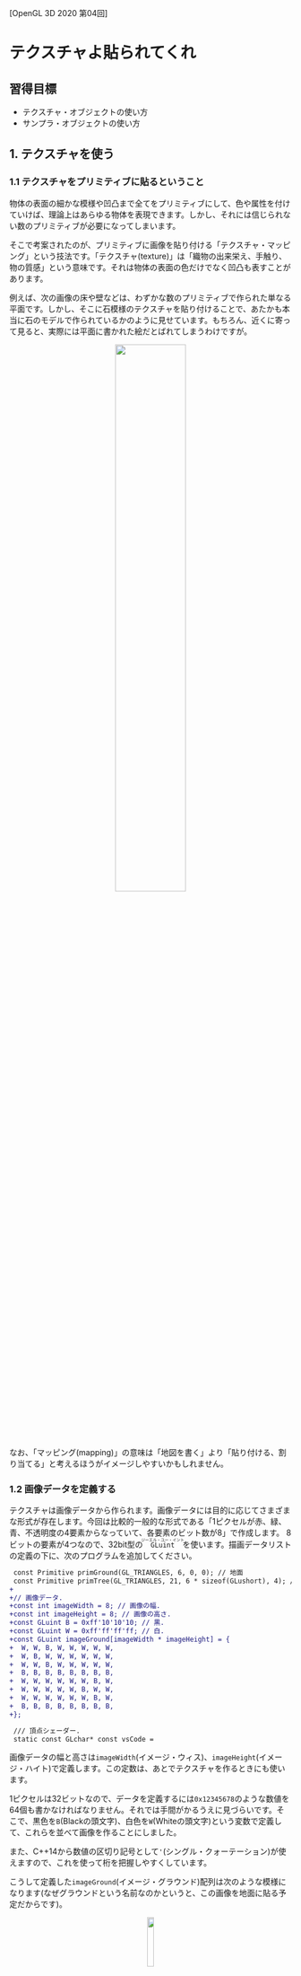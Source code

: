 [OpenGL 3D 2020 第04回]

# テクスチャよ貼られてくれ

## 習得目標

* テクスチャ・オブジェクトの使い方
* サンプラ・オブジェクトの使い方

## 1. テクスチャを使う

### 1.1 テクスチャをプリミティブに貼るということ

物体の表面の細かな模様や凹凸まで全てをプリミティブにして、色や属性を付けていけば、理論上はあらゆる物体を表現できます。しかし、それには信じられない数のプリミティブが必要になってしまいます。

そこで考案されたのが、プリミティブに画像を貼り付ける「テクスチャ・マッピング」という技法です。「テクスチャ(texture)」は「織物の出来栄え、手触り、物の質感」という意味です。それは物体の表面の色だけでなく凹凸も表すことがあります。

例えば、次の画像の床や壁などは、わずかな数のプリミティブで作られた単なる平面です。しかし、そこに石模様のテクスチャを貼り付けることで、あたかも本当に石のモデルで作られているかのように見せています。もちろん、近くに寄って見ると、実際には平面に書かれた絵だとばれてしまうわけですが。

<div style="text-align: center;width: 100%;">
<img src="images/04_textured_image.jpg" style="width:50%; margin-left:auto; margin-right:auto"/>
</div>

なお、「マッピング(mapping)」の意味は「地図を書く」より「貼り付ける、割り当てる」と考えるほうがイメージしやすいかもしれません。

### 1.2 画像データを定義する

テクスチャは画像データから作られます。画像データには目的に応じてさまざまな形式が存在します。今回は比較的一般的な形式である「1ピクセルが赤、緑、青、不透明度の4要素からなっていて、各要素のビット数が8」で作成します。
8ビットの要素が4つなので、32bit型の<ruby>`GLuint`<rt>ジーエル・ユー・イント</rt></rubh>を使います。描画データリストの定義の下に、次のプログラムを追加してください。

```diff
 const Primitive primGround(GL_TRIANGLES, 6, 0, 0); // 地面
 const Primitive primTree(GL_TRIANGLES, 21, 6 * sizeof(GLushort), 4); // 木
+
+// 画像データ.
+const int imageWidth = 8; // 画像の幅.
+const int imageHeight = 8; // 画像の高さ.
+const GLuint B = 0xff'10'10'10; // 黒.
+const GLuint W = 0xff'ff'ff'ff; // 白.
+const GLuint imageGround[imageWidth * imageHeight] = {
+  W, W, B, W, W, W, W, W,
+  W, B, W, W, W, W, W, W,
+  W, W, B, W, W, W, W, W,
+  B, B, B, B, B, B, B, B,
+  W, W, W, W, W, W, B, W,
+  W, W, W, W, W, B, W, W,
+  W, W, W, W, W, W, B, W,
+  B, B, B, B, B, B, B, B,
+};

 /// 頂点シェーダー.
 static const GLchar* const vsCode =
```

画像データの幅と高さは`imageWidth`(イメージ・ウィス)、`imageHeight`(イメージ・ハイト)で定義します。この定数は、あとでテクスチャを作るときにも使います。

1ピクセルは32ビットなので、データを定義するには`0x12345678`のような数値を64個も書かなければなりません。それでは手間がかるうえに見づらいです。そこで、黒色を`B`(Blackの頭文字)、白色を`W`(Whiteの頭文字)という変数で定義して、これらを並べて画像を作ることにしました。

また、C++14から数値の区切り記号として`'`(シングル・クォーテーション)が使えますので、これを使って桁を把握しやすくしています。

こうして定義した`imageGround`(イメージ・グラウンド)配列は次のような模様になります(なぜグラウンドという名前なのかというと、この画像を地面に貼る予定だからです)。

<div style="text-align: center;width: 100%;">
<img src="images/04_first_texture.png" style="width:15%; margin-left:auto; margin-right:auto"/>
</div>

プログラムの画像データに対して、上下が逆さまになっていることに気づいたでしょうか？　OpenGLの画像データは下から上に向かって定義します。しかし、プログラムでは上から下に向かって書かざるを得ないため、逆さまになってしまいます。

<div style="page-break-after: always"></div>

## 2. テクスチャ作成関数を定義する

### 2.1 <ruby>CreateImage2D<rt>クリエイト・イメージ・ツーディ</rt></ruby>を宣言する

それでは、画像データをテクスチャとして使えるようにしていきましょう。テクスチャを作成する関数は`CreateImage2D`(クリエイト・イメージ・ツーディ)という名前にします。`GLContext.h`を開き、次のプログラムを追加してください。

```diff
 GLuint CreateVertexArray(GLuint vboPosition, GLuint vboColor, GLuint ibo);
 GLuint CreateProgram(GLenum type, const GLchar* code);
 GLuint CreatePipeline(GLuint vp, GLuint fp);
+GLuint CreateImage2D(GLsizei width, GLsizei height, const void* data);

 } // namespace GLContext

 #endif // GLCONTEXT_H_INCLUDED
```

テクスチャの作成にはさまざまな情報が必要ですが、そのすべてを引数で指定するのは現実的ではありません。今回は、画像の幅、画像の高さ、画像データの3つを引数で指定できるようにして、残りの情報は関数の中で設定することにしました。

### 2.2 <ruby>CreateImage2D<rt>クリエイト・イメージ・ツーディ</rt></ruby>を定義する

テクスチャ作成関数は少し長いので、ちょっとずつ実装していきます。最初はコメントと雛形から書いていきましょう。`GLContext.cpp`を開き、`CreatePipeline`関数の定義の下に、次のプログラムを追加してください。

```diff
     glDeleteProgramPipelines(1, &id);
     return 0;
   }
   return id;
 }
+
+/**
+* 2Dテクスチャを作成する.
+*
+* @param width   画像の幅(ピクセル数).
+* @param height  画像の高さ(ピクセル数).
+* @param data    画像データのアドレス.
+*
+* @retval 0以外  作成したテクスチャ・オブジェクトのID.
+* @retval 0      テクスチャの作成に失敗.
+*/
+GLuint CreateImage2D(GLsizei width, GLsizei height, const void* data)
+{
+  GLuint id;
+
+  return id;
+}

 } // namespace GLContext
```

それではテクスチャ作成プログラムを書いていきましょう。テクスチャの作成は以下の4つの手順で行います。

1. テクスチャ・オブジェクトを作成する。
2. テクスチャ用のGPUメモリを確保する。
3. テクスチャデータをGPUメモリにコピーする。
4. テクスチャのパラメータを設定する。

`1.`の「テクスチャ・オブジェクトの作成」は、`glCreateTextures`(ジーエル・クリエイト・テクスチャーズ)関数で行います。`2.`の「GPUメモリの確保」は、`glTextureStorage2D`(ジーエル・テクスチャ・ストレージ・ツーディ)関数で行います。`CreateImage2D`関数の定義に次のプログラムを追加してください。

```diff
 GLuint CreateImage2D(GLsizei width, GLsizei height, const void* data)
 {
   GLuint id;
+
+  // テクスチャ・オブジェクトを作成し、GPUメモリを確保する.
+  glCreateTextures(GL_TEXTURE_2D, 1, &id);
+  glTextureStorage2D(id, 1, GL_RGBA8, width, height);

   return id;
 }
```

<p><code class="tnmai_code"><strong>【書式】</strong><br>
glCreateTextures(テクスチャの種類, 作成する数,<br>
&emsp;テクスチャ・オブジェクトIDを格納する変数のアドレス);
</code></p>

`glCreateTextures`は指定した種類のテクスチャ・オブジェクトを作成します。`glCreateBuffers`や`glCreateVertexArrays`などと同じく、一度に複数のオブジェクトを作成できます。

テクスチャの種類には様々なものが指定できますが、本テキストで使うテクスチャの種類は`GL_TEXTURE_2D`だけです。よく使われるテクスチャの種類を以下に示します。

定数名|内容
---|---
<ruby>GL_TEXTURE_1D<rt>ジーエル・テクスチャ・ワンディ</rt></rubh>|一次元画像
<ruby>GL_TEXTURE_2D<rt>ジーエル・テクスチャ・ツーディ</rt></rubh>|二次元画像
<ruby>GL_TEXTURE_3D<rt>ジーエル・テクスチャ・スリーディ</rt></rubh>|三次元画像
<ruby>GL_TEXTURE_CUBE_MAP<rt>ジーエル・テクスチャ・キューブ・マップ</rt></rubh>|キューブマップ画像
<ruby>GL_TEXTURE_2D_ARRAY<rt>ジーエル・テクスチャ・ツーディ・アレイ</rt></rubh>|二次元画像の配列
<ruby>GL_TEXTURE_BUFFER<rt>ジーエル・テクスチャ・バッファ</rt></rubh>|数値を格納するテクスチャ

テクスチャにはここに挙げた以外にも様々な種類があります。詳しくは`https://www.khronos.org/opengl/wiki/Texture#Theory`を参照してください。

<p><code class="tnmai_code"><strong>【書式】</strong><br>
glTextureStorage2D(テクスチャ・オブジェクトID, 作成するレベル数,<br>
&emsp;内部イメージ形式, テクスチャの幅, テクスチャの高さ);
</code></p>

`glTextureStorage2D`はGPUメモリを確保し、テクスチャ・オブジェクトに割り当てます。必要なメモリ量は引数から自動的に計算されます。

「作成するレベル数」は、テクスチャが持つ「ミップマップ・レベルの枚数」です。ミップマップ(MIP map)というのは「オブジェクトとカメラの距離に応じて大きさの違うテクスチャを使い分ける機能」のことです。

プリミティブが遠くに表示される場合、そこに貼り付けた画像も縮小されます。しかし、画像の縮小はとても時間のかかる処理なので、ゲームなどでは使い物になりません。

しかし、実際のGPUは確かに非常に素早く縮小をやってのけています。実は、GPUは1/2の縮小までなら高速かつ正しく縮小できるように作られているのです。そのかわり、1/2より小さくなる場合は縮小っぽく見える処理でごまかします。そのため、あまり綺麗な見た目にはなりません。

MIPMAPは、事前に1/2, 1/4, 1/8,...のサイズに縮小した画像を用意しておくことで、どんなサイズでも正確に縮小できるようにします。また、遠距離の物体に対して巨大なテクスチャを読み込む必要がなくなるため、GPUが処理に使う時間も短くなります。

MIPMAPはレベル0が最も距離が近い場合で、数字が大きくなるほどより遠い場合に使われるテクスチャとなります。レベルの最大値はハードウェアやドライバによって違いますが、8か16が多いです。

>**【MIPってどういう意味？】**<br>
>MIPはラテン語の「*multum in parvo*」の略称です。これは「小さな入れ物に、たくさんの物が入っている」というような意味だそうです。

「内部イメージ形式」は、画像データがどのようにGPUメモリに格納されるかを指定します。よく使われる形式を以下に示します。

定数名|意味
:-:|---
<ruby>GL_R8<rt>ジーエル・アール・はち</rt></ruby>|8bitの赤成分のみ
<ruby>GL_RGBA8<rt>ジーエル・アールジービーエー・はち</rt></ruby>|それぞれ8bitの赤緑青および透明度の4成分
<ruby>GL_RGBA16F<rt>ジーエル・アールジービーエー・じゅうろく・エフ</rt></ruby>|それぞれ16bit浮動小数点数の赤緑青および透明度の4成分
<ruby>GL_RGB565<rt>ジーエル・アールジービー・ごーろくご</rt></ruby>|5bitの赤、6bitの緑、5bitの青の3成分

なお、一部の色成分だけを格納する形式を指定した場合、格納されない色成分を読み出した結果は0になります。例えば`GL_R8`を指定すると、赤成分だけを持つテクスチャが作られます。このテクスチャから緑や青成分を読み出すと、常に`0.0`になるということです。

`GL_R8`は、白黒画像を扱うために使われます。赤い画像を扱えないわけではありませんが、`GL_G8`や`GL_B8`がなく、`GL_RG8`があることからも、`GL_R8`が単に1成分の画像を表していることが分かるでしょう。また、現実の世界では真っ赤に見えるものでも、わずかに他の色成分が混じっています。そのため、赤い物体であっても`GL_RGBA8`などのほうが適しています。

その他のさまざまな内部イメージ形式について、詳しくは`https://www.khronos.org/opengl/wiki/Image_Format`を参照してください。

「テクスチャの幅」と「テクスチャの高さ」は、テクスチャの縦と横のピクセル数です。今回は画像と同じにしています。最小値は`1`です。最大値は実行環境によって違いますが、OpenGL 4.0までは少なくとも`1024`、OpenGL 4.1以降は少なくとも`16384`が保証されています。

>**【数字の英語読みと日本語読み】**<br>
>英語のほうが発音が長くなる傾向があるため、数字部分に限っては日本語で読まれることが多いです。しかし、1D,2D,3Dについては、慣習的にワンディ、ツーディ、スリーディと発音されることが多いようです。とはいえ、いちディ、にーディ、さんディでも全く問題はありません。要は相手に通じればいいのです。

### 2.3 GPUメモリに画像データを転送する

テクスチャ・オブジェクトを作成しGPUメモリを確保したら、そこに画像データを転送します。これには`glTextureSubImage2D`(ジーエル・テクスチャ・サブ・イメージ・ツーディ)関数を使います。

```diff
   // テクスチャ・オブジェクトを作成し、GPUメモリを確保する.
   glCreateTextures(GL_TEXTURE_2D, 1, &id);
   glTextureStorage2D(id, 1, GL_RGBA8, width, height);
+
+  // GPUメモリにデータを転送する.
+  glTextureSubImage2D(id, 0, 0, 0, width, height, GL_RGBA, GL_UNSIGNED_BYTE, data);
+  const GLenum result = glGetError();
+  if (result != GL_NO_ERROR) {
+    std::cerr << "[エラー]" << __func__ << "テクスチャの作成に失敗\n";
+    glDeleteTextures(1, &id);
+    return 0;
+  }

   return id;
 }
```

<p><code class="tnmai_code"><strong>【書式】</strong><br>
glTextureSubImage2D(テクスチャ・オブジェクトID, 転送先レベル, 転送先X座標, 転送先Y座標,<br>
&emsp;転送データの幅, 転送データの高さ, ピクセル形式, データの型, データのアドレス);
</code></p>

やたらとたくさんの引数を持つ関数ですが、言っていることは「「幅、高さ、画像形式、データの型」で定義されたデータを、テクスチャの「レベル、転送先X, Y座標」の位置にコピーせよ」という意味です。

例えば`glTextureStorage2D(id, 4, GL_RGBA8, 800, 600);`という引数でGPUメモリを確保したとします(緑の四角)。そこに`glTextureSubImage2D(id, 0, 200, 50, 500, 400, GL_RGBA, GL_UNSIGNED_BYTE, data);`という引数でデータを転送した場合、そのデータは下図のように転送されます(赤の四角)。

<div style="text-align: center;width: 100%;">
<img src="images/04_gltexturesubimage2d.png" style="width:60%; margin-left:auto; margin-right:auto"/>
<div>[800x600のテクスチャの(200, 50)の位置に、500x400の画像を転送]</div>
</div>

「ピクセル形式」はデータに格納されている「色の種類と順序」を指定します。例えば、赤緑青の順で成分が格納されている場合は`GL_RGB`(ジーエル・アールジービー)を指定します。赤成分のみのデータの場合は`GL_RED`(ジーエル・レッド)を指定します。詳しくは`https://www.khronos.org/opengl/wiki/Pixel_Transfer#Pixel_format`を参照してください。

ピクセル形式と内部イメージ形式が異なる場合、OpenGLはピクセル形式を内部イメージ形式に変換してGPUメモリにコピーします。

>**【内部イメージ形式とピクセル形式、似て非なるもの】**<br>
>「ピクセル形式」は、GPUメモリを確保するときに出てきた「内部イメージ形式」とよく似ています。しかし、両者はまったく異なる意味で使われます。間違えやすいので注意してください。とはいえ、多くの場合はほぼ同じ形式を指定することになります。<br>
>また、歴史的な理由で内部イメージ形式には、ピクセル形式と同じ定数を指定することが出来てしまいます。しかし、内部イメージ形式には常に`GL_RGBA8`のように末尾にサイズの付いた定数(あるいは圧縮形式の定数)を使ってください。そうすれば、ピクセル形式と混同することを避けられるでしょう。

「データの型」という引数は、転送元の(CPUメモリにある)画像が、どのように色を格納しているかを指定します。基本的には「各色成分の大きさ」を指定しますが、特殊な格納形式の場合は対応する定数を指定します。

例えば画像データの色成分が各色8ビット(=1バイト)で格納されている(一般的な画像の)場合、`GL_UNSIGNED_BYTE`を指定します。色成分が各色5ビットで、それを16ビット(=2バイト)に結合した値が格納されている場合は、`GL_UNSIGNED_SHORT_5_5_5_1`を指定します。詳しくは`https://www.khronos.org/opengl/wiki/Pixel_Transfer#Pixel_type`を参照してください。

データを転送したあとは、`glGetError`関数でエラーチェックを行います。エラー自体はデバッグ出力機能で検出できますが、エラーの有無で処理を分けたいときは自分で調べる必要があります。

`glGetError`は、エラーがなければ`GL_NO_ERROR`を返します。ということは、エラーが起きたときは「それ以外」が返されるわけです。だから、`result != GL_NO_ERROR`の場合にエラー処理を行うようにしています。

エラーが起きたときは、作成したテクスチャ・オブジェクトを削除しなくてはなりません。これには`glDeleteTextures`(ジーエル・デリート・テクスチャーズ)関数を使います。

<p><code class="tnmai_code"><strong>【書式】</strong><br>
glDeleteTextures(削除する数,<br>
&emsp;テクスチャ・オブジェクトIDを格納する変数のアドレス);
</code></p>

テクスチャを削除したら`0`を返して終了します。バッファ・オブジェクトと同様に、`0`は「テクスチャ・オブジェクトがない」ことを示すからです。

これで`CreateImage2D`関数は完成です。

>**【デフォルト・テクスチャに手を出すな！】**<br>
>実は、テクスチャ・オブジェクトID`0`には、OpenGLを初期化したときに自動的にテクスチャ・オブジェクトが割り当てられます(このテクスチャのことを「デフォルト・テクスチャ」といいます)。ですから厳密には「オブジェクトがない」という状態はありえません。デフォルト・テクスチャは、プリミティブごとにひとつのテクスチャしか使えなかったOpenGL 1.0時代の名残です。<br>
>デフォルト・テクスチャは特別扱いされていて、`glDeleteTextures`でも削除できません。また、他の`glCreate`系関数と同様に、`glCreateTextures`関数も絶対に`0`を返しません。しかし、それ以外はあらゆる操作を受け付けます。`0`を「テクスチャが設定されていないことを示す数値」として適切に使うために、デフォルト・テクスチャに何かを設定するべきではありません。

<div style="page-break-after: always"></div>

## 3. テクスチャの表示

### 3.1 テクスチャオブジェクトを作成する

`CreateImage2D`を使ってテクスチャオブジェクトを作成していきます。`uniform`変数`matMVP`の位置を定義するプログラムの下に、次のプログラムを追加してください。

```diff
   // uniform変数の位置.
   const GLint locMatMVP = 0;
+
+  const GLuint texGround =
+    GLContext::CreateImage2D(imageWidth, imageHeight, imageGround);
+  if (!texGround) {
+    return 1;
+  }

   // メインループ.
   while (!glfwWindowShouldClose(window)) {
```

地面用のテクスチャにする予定なので、変数名は`texGround`(テックス・グラウンド)としました。これでテクスチャオブジェクトの作成は完了です。

### 3.2 テクスチャオブジェクトを削除する

作成したテクスチャオブジェクトは、不要になったら削除しなければなりません。後始末をするプログラムに、次のプログラムを追加してください。

```diff
     glfwSwapBuffers(window);
   }

   // 後始末.
+  glDeleteTextures(1, &texGround);
   glDeleteProgramPipelines(1, &pipeline);
   glDeleteProgram(fp);
   glDeleteProgram(vp);
```

テクスチャオブジェクトを削除するには、`CreateImage2D`関数でも使った`glDeleteTextures`を使います。

### 3.4 サンプラとテクスチャ・イメージ・ユニット

OpenGLは作成したテクスチャオブジェクトを自動的に使ってくれたりはしません。テクスチャを使うようにシェーダを書き換える必要があります。`GLSL`でテクスチャを扱うには、テクスチャを選択する`sampler`(サンプラ)型と、テクスチャから色を取得する`texture`(テクスチャ)関数を使います。

テクスチャの種類に応じてさまざまなサンプラが存在します。今回扱うのは2Dテクスチャなので、`sampler2D`(サンプラ・ツーディ)を使います。1Dテクスチャなら`sampler1D`、3Dテクスチャなら`sampler3D`というように、テクスチャの種類によって使えるサンプラ型が決められています。間違ったサンプラ型を指定するとテクスチャを読み込めません。

サンプラ変数の名前は`texColor`(テックス・カラー)とします(`tex`は`texture`の短縮形)。それでは、フラグメント・シェーダに次のプログラムを追加してください。

```diff
 static const GLchar* const fsCode =
   "#version 450 \n"
   "layout(location=0) in vec4 inColor; \n"
   "out vec4 fragColor; \n"
+  "layout(binding=0) uniform sampler2D texColor; \n"
   "void main() { \n"
-  "  fragColor = inColor; \n"
+  "  fragColor = inColor * texture(texColor, gl_FragCoord.xy * 0.01); \n"
   "}";
```

サンプラは`uniform`変数でなければなりません。また、レイアウト修飾子には、`location`ではなく`binding`(バインディング)修飾子を書きます。`binding`修飾子は「テクスチャ・イメージ・ユニット」のユニット番号を指定します。

「テクスチャ・イメージ・ユニット」はOpenGLコンテキストの一部で、テクスチャとサンプラの割り当てを管理しています。サンプラ、テクスチャ、そしてテクスチャ・イメージ・ユニットは次の図のように接続されます。

<div style="text-align: center;width: 100%;">
<img src="images/04_texture_image_unit.png" style="width:66%; margin-left:auto; margin-right:auto"/>
</div>

この図では、テクスチャAはユニット0を通じてサンプラXに割り当てられ、テクスチャBはユニット4を通じてサンプラYに割り当てられます。同様に、テクスチャCとサンプラZはユニット1を通じてつながっています。

同じテクスチャを複数のユニットに割り当てることができます。また、同じユニットに複数のサンプラを割り当てることもできます。例えば、テクスチャAをユニット0とユニット1に割り当て、ユニット0にはサンプラXとZを、ユニット1にはサンプラYを割り当てる、ということも可能です。

### 3.5 テクスチャから色を読み取る

<p><code class="tnmai_code"><strong>【書式】</strong><br>
vec4 texture(サンプラ, テクスチャ座標);
</code></p>

`texture`関数は、「サンプラ」に割り当てられたテクスチャから、「テクスチャ座標」の位置にある色を読み取ります。テクスチャ座標には`gl_FragCoord`(ジーエル・フラグ・コード)変数を使います。

`gl_FragCoord`は`vec4`型の`in`変数で、`gl_Position`と同じく`GLSL`で用途が決められています。この変数は`GLSL`が自動的に定義してくれるので、`gl_Position`のように自分で定義する必要はありません。

`gl_FragCoord`には、スクリーン座標系においてピクセルが描かれる位置が格納されます。スクリーン座標系なので原点(0, 0)は左下、画面サイズは1280x720なので右上が(1279, 719)になります。

#### スウィズリング

`vec4`など`GLSL`のベクトル型には「スウィズリング」という機能があります。`.`(ピリオド)に続いて`x`, `y`, `z`, `w`を書くことで、一部の要素だけを取り出したり、順序を入れ替えて取り出すことができます。上記のプログラムでは`gl_FragCoord`変数をテクスチャ座標として使うために、xy要素を2要素ベクトル(つまり`vec2`型)として取り出しています。

#### ベクトルの乗算

ベクトル型の乗算は、以下に示すように、お互いの要素を個別に乗算した結果になります。

>  ```c++
>  vec4 a = vec4(1, 2, 3, 4);
>  vec4 b = vec4(8, 7, 6, 5);
>  vec4 c = a * b;
>  vec4 d;
>  d.x = a.x * b.x;
>  d.y = a.y * b.y;
>  d.z = a.z * b.z;
>  d.w = a.w * b.w;
>  //この時点で変数cとdの値は等しい
>  ```

乗算だけでなく四則演算は全てこのルールで動作します。上記のプログラムでは、頂点カラーとテクスチャカラーを合成するために乗算を使っています。

### 3.7 テクスチャをテクスチャ・イメージ・ユニットに割り当てる

テクスチャを表示するための最後の仕事は、テクスチャをテクスチャ・イメージ・ユニットに割り当てる作業です。地面を表示するプログラムに、次のプログラムを追加してください。

```diff
     // 地面を描画.
     {
       const glm::mat4 matModel = glm::mat4(1);
       const glm::mat4 matMVP = matProj * matView * matModel;
       glProgramUniformMatrix4fv(vp, locMatMVP, 1, GL_FALSE, &matMVP[0][0]);
+      glBindTextureUnit(0, texGround);
       primGround.Draw();
     }
```

<p><code class="tnmai_code"><strong>【書式】</strong><br>
glBindTextureUnit(ユニット番号, テクスチャオブジェクトID);
</code></p>

`glBindTextureUnit`関数を使うと、指定したテクスチャを「ユニット番号」に対応するテクスチャ・イメージ・ユニットに割り当てます。

プログラムが書けたらビルドして実行してください。以下ような画像が表示されたら成功です。

<div style="text-align: center;width: 100%;">
<img src="images/04_result_1.png" style="width:50%; margin-left:auto; margin-right:auto"/>
</div>

>**【同時に使えるテクスチャの数】**<br>
>テクスチャ・イメージ・ユニットの数には限りがあります。さらに、シェーダステージごとに使える数の制限があります。OpenGL 4.1以上のバージョンでは、フラグメント・シェーダでは少なくとも16個のユニットが使えることになっています(しかし、世の中には4.1対応を謳っているにもかかわらず、ユニット数が15個以下のGPUが存在します。もちろん、もっとたくさん使えるGPUもあります)。この制限を超える数のテクスチャを使うときは、プログラムで適宜テクスチャを割り当て直さなくてはなりません。

### 3.8 テクスチャの割り当てを解除する

テクスチャを使い終わったら、すみやかに割り当てを解除しなければなりません。プリミティブを描画するたびに、割り当てられている全てのテクスチャに対して読み込み準備作業が発生するからです。これは、シェーダがそのテクスチャを使わなくても発生します。

問題は、読み込み準備作業にわずかとはいえ時間が必要なことです。その時間分は描画性能が低下します。そのため、使わないテクスチャ・イメージ・ユニットからは割り当てを解除しておきます。

テクスチャの割り当てを解除するには`glBindTextureUnit`関数のテクスチャオブジェクトIDに`0`を指定します。地面を描画するプログラムの下に、次のプログラムを追加してください。

```diff
       glProgramUniformMatrix4fv(vp, locMatMVP, 1, GL_FALSE, &matMVP[0][0]);
       glBindTextureUnit(0, texGround);
       primGround.Draw();
     }

+    glBindTextureUnit(0, 0);
     glBindProgramPileline(0);
     glBindVertexArray(0);
```

プログラムが書けたらビルドして実行してください。次のような画像が表示されたら解除成功です。

<div style="text-align: center;width: 100%;">
<img src="images/04_result_2.png" style="width:50%; margin-left:auto; margin-right:auto"/>
</div>

木が真っ黒になったのは、テクスチャの割り当てが解除されたからです。これまでは、地面に貼ったテクスチャが意図せず木にも使われていただけだったのです。

<div style="border:solid 1px; background:#f0e4cd; margin: 1rem; padding: 1rem; border-radius: 10px">
<strong>【課題01】</strong><br>
木のための画像データを定義しなさい。配列変数の名前は<code>imageTree</code>としてください。
</div>

<div style="border:solid 1px; background:#f0e4cd; margin: 1rem; padding: 1rem; border-radius: 10px">
<strong>【課題02】</strong><br>
課題01で作成した<code>imageTree</code>からテクスチャオブジェクトを作成しなさい。テクスチャオブジェクトの変数名は<code>texTree</code>としてください。
</div>

<div style="border:solid 1px; background:#f0e4cd; margin: 1rem; padding: 1rem; border-radius: 10px">
<strong>【課題03】</strong><br>
課題02で作成した<cod>texTree</code>を木のテクスチャとして設定しなさい。割り当ての解除は不要です。
</div>

<div style="page-break-after: always"></div>

## 4. テクスチャ座標

### 4.1 テクスチャ座標を定義する

とりあえずは画像を表示できましたね。しかし、思っていたのとは違った見え方だったのではないでしょうか？　普通はこう、画像が地面と一緒になって回るような…。その理由は、プリミティブに「テクスチャ座標」を用意していなかったからです。

プリミティブにテクスチャを貼り付けるには、頂点にテクスチャ内の位置を割り当てなければなりません。これを「テクスチャ座標」といいます。現在の頂点データにはテクスチャ座標がありませんので、追加していきましょう。

二次元画像の場合、当然ですがテクスチャ座標も二次元になります。テクスチャ座標は「テクスチャ座標系」で指定します。OpenGLのテクスチャ座標系は、画像の左下が原点(0,0)で画像の右上が(1,1)になっています。

<div style="text-align: center;width: 100%;">
<img src="images/04_texture_coordinates.png" style="width:33%; margin-left:auto; margin-right:auto"/>
</div>

テクスチャ座標系の各軸は、`U, V`または`S, T`と呼ばれます(`X, Y`ではありません)。そのためテクスチャ座標は「UV座標」とか「ST座標」と呼ばれます。呼び方が違うだけで`UV`も`ST`も、`XY`と同じ2D座標です。そのため、実際のプログラムでは全て2Dベクトルとして扱います。

それでは、色データの定義の下に、次のプログラムを追加してください。

```diff
   {1.0f, 1.0f, 1.0f, 1.0f},
 };
+
+/// テクスチャ座標データ.
+const glm::vec2 texcoords[] = {
+  // 地面
+  { 0.0f, 0.0f},
+  { 1.0f, 0.0f},
+  { 1.0f, 1.0f},
+  { 0.0f, 1.0f},
+
+  // 木
+  { 0.0f, 1.0f},
+  { 0.0f, 0.0f},
+  { 0.5f, 0.0f},
+  { 1.0f, 0.0f},
+  { 0.0f, 1.0f},
+  { 0.0f, 0.0f},
+  { 0.5f, 0.0f},
+  { 1.0f, 0.0f},
+};

 /// インデックスデータ.
 const GLushort indices[] = {
```

テクスチャ座標は二次元ベクトルなので`glm::vec2`(ジーエルエム・ベク・ツー)型の配列になります。変数名は`texcoords`(テックス・コーズ)とします。これは`texture coordinates`(テクスチャ・コーディネーツ、「テクスチャ座標」という意味)という単語を短縮したものです。

なお、本来は他のモデルの頂点データにもテクスチャ座標を追加しなければなりませんが、手間がかかるのでとりあえず地面と木だけ設定しています。設定していない頂点のテクスチャ座標は(0, 0)になります。

>**【OpenGLのテクスチャ座標系はなぜSTなのか】**<br>
>OpenGLが`ST`を選んだ本当の理由は分かりません。そもそもテクスチャ座標系の軸の名前が`UV`や`ST`なのは、頂点座標との混同を避けるためです。`UV`については、頂点座標が`W`,`X`,`Y`,`Z`の4つを使っているので、その直前の文字が選ばれたと言われています。DirectXなど多くのシステムでは`UV`が使われています。<br>
>`ST`の由来は不明です。数学では平面上の座標を`r=r0+S*w+T*v`で表すから、という話があります。初期のOpenGLは学術的な利用が多かったので、その分野に関わる人間ならひと目で意味が分かる文字を選んだ、というのが根拠です。<br>
>また、OpenGLでは「エバリュエータ」と呼ばれる機能(現在は廃止)の座標に`U`と`V`を割り当てていました。これとの重複を避けるため、という理由もあったようです。<br>
>文献によっては「`ST`は`UV`を正規化した値(`S=U/テクスチャの幅`, `T=V/テクスチャの高さ`)」と説明されることもあります。実際、確かにOpenGLの`ST`は正規化されています。しかし、`UV`が正規化されていない値だという仕様は見当たりませんし、DirectXの`UV`は正規化されています。

### 4.2 テクスチャ座標をVAOに追加できるようにする

続いて、テクスチャ座標データを`VAO`に設定できるようにします。`GLContext.h`を開き、`CreateVertexArray`関数の宣言を次のように書き換えてください。

```diff
 namespace GLContext {

 GLuint CreateBuffer(GLsizeiptr size, const GLvoid* data);
-GLuint CreateVertexArray(GLuint vboPosition, GLuint vboColor, GLuint ibo);
+GLuint CreateVertexArray(GLuint vboPosition, GLuint vboColor,
+  GLuint vboTexcoord, GLuint ibo);
 GLuint CreateProgram(GLenum type, const GLchar* code);
 GLuint CreatePipeline(GLuint vp, GLuint fp);
 GLuint CreateImage2D(GLsizei width, GLsizei height, const void* data);
```

定義のほうにも引数を追加しましょう。`GLContext.cpp`を開き、次のインクルード文を追加してください。

```diff
 * @file GLContext.cpp
 */
 #include "GLContext.h"
+#include <glm/vec2.hpp>
 #include <vector>
 #include <iostream>
```

`vec2.hpp`は、`glm::vec2`型に関する宣言だけを含むヘッダファイルです。次に、`CreateVertexArray`関数の定義を次のように書き換えてください。

```diff
 * @param vboPosition VAOに関連付けられる座標データ.
 * @param vboColor    VAOに関連付けられるカラーデータ.
+* @param vboTexcoord VAOに関連付けられるテクスチャ座標データ.
 * @param ibo         VAOに関連付けられるインデックスデータ.
 *
 * @return 作成したVAO.
 */
-GLuint CreateVertexArray(GLuint vboPosition, GLuint vboColor, GLuint ibo)
+GLuint CreateVertexArray(GLuint vboPosition, GLuint vboColor,
+  GLuint vboTexcoord, GLuint ibo)
 {
-  if (!vboPosition || !vboColor || !ibo) {
+  if (!vboPosition || !vboColor || !vboTexcoord || !ibo) {
     return 0;
   }
```

続いて、空いている頂点アトリビュートにテクスチャ座標データを設定します。`0`と`1`は使用済みなので`2`番のアトリビュートを使うことにします。それから、空いているバインディング・ポイントを使ってテクスチャ座標データを頂点アトリビュートに割り当てます。アトリビュートと同じく2番のバインディング・ポイントを使うことにします。

それでは、`vboColor`をバインディング・ポイントに割り当てるプログラムの下に、次のプログラムを追加してください。

```diff
   glVertexArrayAttribBinding(id, colorIndex, colorBindingIndex);
   glVertexArrayVertexBuffer(id, colorBindingIndex, vboColor, 0, sizeof(Color));
+
+  const GLuint texcoordIndex = 2;
+  const GLuint texcoordBindingIndex = 2;
+  glEnableVertexArrayAttrib(id, texcoordIndex);
+  glVertexArrayAttribFormat(id, texcoordIndex, 2, GL_FLOAT, GL_FALSE, 0);
+  glVertexArrayAttribBinding(id,texcoordIndex, texcoordBindingIndex);
+  glVertexArrayVertexBuffer(
+    id, texcoordBindingIndex, vboTexcoord, 0, sizeof(glm::vec2));

   glVertexArrayElementBuffer(id, ibo);

   return id;
```

さきほど`vec2.h`をインクルードしたのは、`GlVertexArrayVertexBuffer`関数に設定する「要素間の距離」の計算で使うためです。各関数については第02回のテキストを参照してください。

### 4.3 バッファオブジェクトをVAOに設定する

`Main.cpp`に戻り、テクスチャ座標データからバッファオブジェクトを作成します。`VAO`を作成するプログラムを、次のように変更してください。

```diff
   // VAOを作成する.
   const GLuint positionBuffer = GLContext::CreateBuffer(sizeof(positions), positions);
   const GLuint colorBuffer = GLContext::CreateBuffer(sizeof(colors), colors);
+  const GLuint texcoordBuffer = GLContext::CreateBuffer(sizeof(texcoords), texcoords);
   const GLuint ibo = GLContext::CreateBuffer(sizeof(indices), indices);
-  const GLuint vao = GLContext::CreateVertexArray(positionBuffer, colorBuffer, ibo);
+  const GLuint vao = GLContext::CreateVertexArray(positionBuffer, colorBuffer,
+    texcoordBuffer, ibo);
   if (!vao) {
     return 1;
   }
```

作成したバッファオブジェクトは、不要になったら削除しなくてはならないのでした。後始末をしている部分に、次のプログラムを追加してください。

```diff
   glDeleteBuffers(1, &ibo);
   glDeleteBuffers(1, &vboColor);
   glDeleteBuffers(1, &vboPosition);
+  glDeleteBuffers(1, &vboTexcoord);

   // GLFWの終了.
   glfwTerminate();
```

### 4.4 頂点シェーダにテクスチャ座標を送る

テクスチャ座標データを用意して`VAO`に設定したので、そのデータを使うようにシェーダを書きかえましょう。頂点データは頂点シェーダに送られますので、まずはこちらから対応していきます。`Main.cpp`を開き、頂点シェーダに次のプログラムを追加してください。

```diff
 static const GLchar* const vsCode =
   "#version 450 \n"
   "layout(location=0) in vec3 vPosition; \n"
   "layout(location=1) in vec4 vColor; \n"
+  "layout(location=2) in vec2 vTexcoord; \n"
   "layout(location=0) out vec4 outColor; \n"
+  "layout(location=1) out vec2 outTexcoord; \n"
   "out gl_PerVertex { \n"
   "  vec4 gl_Position; \n"
   "}; \n"
   "layout(location=0) uniform mat4 matMVP; \n"
   "void main() { \n"
   "  outColor = vColor; \n"
+  "  outTexcoord = vTexcoord; \n"
   "  gl_Position = matMVP * vec4(vPosition, 1.0); \n"
   "}";
```

バーテックス・プラーによって読み取られたテクスチャ座標は、`in`変数である`vTexcoord`(ブイ・テックスコード)に格納されます。なぜなら、テクスチャ座標のバインディング・ポイントに`2`を指定したからです。

そして、シェーダプログラムでは、これを`outTexcoord`(アウト・テックスコード)変数に代入します。`outTexcoord`は`out`変数で、ロケーション番号は`1`です。そのため、この変数に代入した値はフラグメント・シェーダの1番目の入力変数に送られます。

### 4.5 フラグメントシェーダでテクスチャ座標を使う

フラグメントシェーダのほうにもテクスチャ座標を追加しましょう。フラグメントシェーダに次のプログラムを追加してください。

```diff
 static const GLchar* const fsCode =
   "#version 450 \n"
   "layout(location=0) in vec4 inColor; \n"
+  "layout(location=1) in vec2 inTexcoord; \n"
   "layout(binding=0) uniform sampler2D texColor; \n"
   "out vec4 fragColor; \n"
   "void main() { \n"
-  "  fragColor = inColor * texture(texColor, gl_FragCoord.xy * 0.01); \n"
+  "  fragColor = inColor * texture(texColor, inTexcoord); \n"
   "}";
```

上記のプログラムでは、1番の入力変数にテクスチャ座標を受け取り、それを`texture`関数の引数として使っています。これで、頂点のテクスチャ座標を元にしてテクスチャが貼られるようになります。プログラムが書けたらビルドして実行してください。テクスチャが地面と一緒になって回転していたら成功です。

<div style="text-align: center;width: 100%;">
<img src="images/04_result_3.png" style="width:50%; margin-left:auto; margin-right:auto"/>
</div>

<div style="page-break-after: always"></div>

## 5. サンプラ・オブジェクト

### 5.1 ラップ・モード

下の画像の赤で囲んだ部分に注目してください。奥側は少し暗く、手前側は少し明るくなっていますね。

<div style="text-align: center;width: 100%;">
<img src="images/04_color_leak_from_the_other_side.png" style="width:50%; margin-left:auto; margin-right:auto"/>
</div>

しかし、画像データは下の形だったはずです。赤で囲んだ部分は白と黒で、上の画像のように色がついたりはしていません。

<div style="text-align: center;width: 100%;">
<img src="images/04_where_is_leaking_color_from.png" style="width:15%; margin-left:auto; margin-right:auto"/>
</div>

画像の端の色が変わるのは、画像データ外の部分をGPUが作り出しているからです。画像に対応するテクスチャ座標は0.0～1.0の範囲だけです。その外側がどうなっているかはGPUが決めています。

GPUによって作り出される部分は、「ラップ・パラメータ」で指定することができます。ラップ・パラメータには以下の5種類が指定できます。各画像の赤い枠の中が画像データ、外がGPUの作り出すデータです。

<div style="text-align: center;width: 100%;">
<img src="images/04_texture_wrap_mode_list.png" style="width:80%; margin-left:auto; margin-right:auto"/>
</div>

最初、ラップ・パラメータには一番左の`GL_REPEAT`(ジーエル・リピート)が設定されています。赤枠のすぐ上は白、すぐ下は黒なのが分かるでしょう。

後述しますが、GPUは画像を拡大・縮小するとき、色がなめらかに変わっていくように周囲の色を混ぜ合わせます。だから、白と黒が混ざって薄くなったり濃くなったりしたわけです。

### 5.2 サンプラ・オブジェクト作成関数を定義する

ラップ・パラメータの指定には「サンプラ・オブジェクト」というものを使います。まずはサンプラオブジェクトを作成する関数を作りましょう。関数名は`CreateSampler`(クリエイト・サンプラ)とします。`GLContext.h`を開き、次のプログラムを追加してください。

```diff
 GLuint CreateProgram(GLenum type, const GLchar* code);
 GLuint CreatePipeline(GLuint vp, GLuint fp);
 GLuint CreateImage2D(GLsizei width, GLsizei height, const void* data);
+GLuint CreateSampler();

 } // namespace GLContext

 #endif // GLCONTEXT_H_INCLUDED
```

続いて`GLContext.cpp`を開き、`CreatePipeline`関数の定義の下に、次のプログラムを追加してください。

```diff
     glDeleteProgramPipelines(1, &id);
     return 0;
   }
   return id;
 }
+
+/**
+* サンプラ・オブジェクトを作成する.
+*
+* @retval 0より大きい 作成したサンプラ・オブジェクト.
+* @retval 0          サンプラ・オブジェクトの作成に失敗.
+*/
+GLuint CreateSampler()
+{
+  GLuint id;
+  return id;
+}

 /**
 * 2Dテクスチャを作成する.
```

 サンプラオブジェクトの作成には`glCreateSamplers`(ジーエル・クリエイト・サンプラーズ)関数を使います。`CreateSampler`関数に次のプログラムを追加してください。

```diff
 GLuint CreateSampler()
 {
   GLuint id;
+  glCreateSamplers(1, &id);
+  if (glGetError() != GL_NO_ERROR) {
+    glDeleteSamplers(1, &id);
+    return 0;
+  }
   return id;
 }
```

<p><code class="tnmai_code"><strong>【書式】</strong><br>
glCreateSamplers(作成するサンプラの数, サンプラIDを格納する変数のアドレス);
</code></p>

`glCreateSamplers`関数を実行したらエラーチェックを行います。`glGetError`が`GL_NO_ERROR`以外を返した場合、サンプラの作成は失敗です。そのときは`glDeleteSamplers`(ジーエル・デリート・サンプラーズ)関数でサンプラを削除して`0`を返します。

<p><code class="tnmai_code"><strong>【書式】</strong><br>
glDeleteSamplers(削除するサンプラの数, サンプラIDを格納する変数のアドレス);
</code></p>

これでサンプラを作成する関数は完成です。

### 5.3 サンプラオブジェクトを作る

それではサンプラオブジェクトを使ってみましょう。`Main.cpp`を開き、`uniform`変数の位置を定義するプログラムの下に、次のプログラムを追加してください。

```diff
   // uniform変数の位置.
   const GLint locMatMVP = 0;
+
+  // サンプラ・オブジェクトを作成する.
+  const GLuint sampler = GLContext::CreateSampler();
+  if (!sampler) {
+    return 1;
+  }
+  glSamplerParameteri(sampler, GL_TEXTURE_WRAP_S, GL_CLAMP_TO_EDGE);
+  glSamplerParameteri(sampler, GL_TEXTURE_WRAP_T, GL_CLAMP_TO_EDGE);

   const GLuint texGround =
     GLContext::CreateImage2D(imageWidth, imageHeight, imageGround);
```

ラップ・パラメータを設定するには`glSamplerParameteri`(ジーエル・サンプラ・パラメータ・アイ)関数を使います。

<p><code class="tnmai_code"><strong>【書式】</strong><br>
glSmaplerParameteri(サンプラオブジェクトID, パラメータの種類, 設定する値);
</code></p>

* <ruby>**GL_TEXTURE_WRAP_S**<rt>ジーエル・テクスチャ・ラップ・エス</rt></ruby><br>
  <ruby>**GL_TEXTURE_WRAP_T**<rt>ジーエル・テクスチャ・ラップ・ティ</rt></ruby><br>
  0.0未満または1.0以上のテクスチャ座標が指定された場合の、横及び縦方向の座標の扱い方です(OpenGLではテクスチャ座標系の軸を表すのに`X`と`Y`ではなく`S`と`T`を使います)。それぞれ、次の4種類のうちから指定できます。

  ラップモード名|効果
  ---|---
  <ruby>GL_CLAMP_TO_EDGE<rt>ジーエル・クランプ・トゥ・エッジ</rt></ruby> | 0.0未満は0.0、1.0以上は1.0に切り捨てられます。
  <ruby>GL_CLAMP_TO_BORDER<rt>ジーエル・クランプ・トゥ・ボーダー</rt></ruby> | 0.0未満、1.0以上の座標は、全て<ruby>`GL_TEXTURE_BORDER_COLOR`<rt>ジーエル・テクスチャ・ボーダー・カラー</rt></ruby>というパラメータで設定した色になります。
  <ruby>GL_REPEAT<rt>ジーエル・リピート</rt></ruby> | 整数部を無視します。例えば3.5は0.5、-1.3は0.7と同じ扱いになります。
  <ruby>GL_MIRRORED_REPEAT<rt>ジーエル・ミラード・リピート</rt></ruby> | `GL_REPEAT`と同様に整数部を無視しますが、整数部が奇数の場合は`1-小数部`を使います。例えば`2.6`は`0.6`になりますが、`1.6`の場合は`0.4`になります。負数も同様に`-0.3`は`0.3`になり、`-1.3`は`0.7`になります。
  <ruby>GL_MIRROR_CLAMP_TO_EDGE<rt>ジーエル・ミラー・クランプ・トゥ・エッジ</rt></ruby> | **このモードはOpenGL 4.4で追加されました。** -1.0～1.0の範囲は`GL_MIRRORED_REPEAT`と同様に動作し、その外側は`GL_CLAMP_TO_EDGE`のように動作します。

### 5.4 サンプラオブジェクトを削除する

他のオブジェクトと同じく、サンプラオブジェクトも不要になったら削除しなくてはなりません。後始末をするプログラムに、次のプログラムを追加してください。

```diff
   // 後始末.
   glDeleteTextures(1, &texGround);
+  glDeleteSamplers(1, &sampler);
   glDeleteProgramPipelines(1, &pipeline);
   glDeleteProgram(fp);
   glDeleteProgram(vp);
```

### 5.4 サンプラオブジェクトを使う

サンプラオブジェクトを有効にするには`glBindSampler`(ジーエル・バインド・サンプラ)関数を使って「テクスチャ・イメージ・ユニット」に割り当てます。`VAO`を割り当てるプログラムの下に、次のプログラムを追加してください。

```diff
     glBindVertexArray(vao);
     glBindProgramPipeline(pipeline);
+    glBindSampler(0, sampler);

     // 木を描画.
```

描画が終わったらサンプラの割り当てを解除しましょう。テクスチャの割り当てを解除するプログラムの下に、次のプログラムを追加してください。

```diff
       primGround.Draw();
     }

     glBindTextureUnit(0, 0);
+    glBindSampler(0, 0);
     glBindProgramPileline(0);
     glBindVertexArray(0);
```

<p><code class="tnmai_code"><strong>【書式】</strong><br>
glBindSampler(ユニット番号, サンプラオブジェクトID);
</code></p>

この関数は`glBindTextureUnit`関数のサンプラオブジェクト版です。

プログラムが書けたらビルドして実行してください。下の画像のように、さきほどは暗かったり明るかったりした部分がなくなっていれば成功です。

<div style="text-align: center;width: 100%;">
<img src="images/04_result_4.png" style="width:50%; margin-left:auto; margin-right:auto"/>
</div>

### 5.5 拡大・縮小フィルタ

5.1節で述べたように、画像を拡大・縮小するとき、GPUは色がなめらかに変わっていくように近くの色を混ぜ合わせます。この「拡大・縮小フィルタ」によって、地面の画像がピンボケになっています。

次の図は、フィルタの種類によって色がどう混ぜ合わされるかを示したものです。

<div style="text-align: center;width: 100%;">
<img src="images/04_texture_filter_list.png" style="width:75%; margin-left:auto; margin-right:auto"/>
</div>

中央の画像を見てください。太い線はテクスチャのピクセルを示しています。細い線は実際に描画されるピクセル(フラグメントといいます)を示しています。

`GL_LINEAR`(ジーエル・リニア)は、フラグメントに近い4つのピクセルを選び、フラグメントの中心から各ピクセルの中心までの距離の比率で色を混ぜ合わせます。見て分かるように、これが何も設定していないときの動作です。

一方、`GL_NEAREST`は各フラグメントの中心が指している色だけが使われます。そのため、どれだけ拡大しても色が混ざることはありません。

混ぜ方はこの2通りだけですが、縮小フィルタについてはミップマップに関連してさらにいくつかの設定が存在します。実際にフィルタを設定してみましょう。サンプラオブジェクトを作成するプログラムに、次のプログラムを追加してください。

```diff
   glSamplerParameteri(sampler, GL_TEXTURE_WRAP_S, GL_CLAMP_TO_EDGE);
   glSamplerParameteri(sampler, GL_TEXTURE_WRAP_T, GL_CLAMP_TO_EDGE);
+  glSamplerParameteri(sampler, GL_TEXTURE_MIN_FILTER, GL_NEAREST_MIPMAP_NEAREST);
+  glSamplerParameteri(sampler, GL_TEXTURE_MAG_FILTER, GL_NEAREST);

   const GLuint texGround =
     GLContext::CreateImage2D(imageWidth, imageHeight, imageGround);
```

縮小フィルタ、拡大フィルタの名前と設定する値を以下に示します。

* <ruby>**GL_TEXTURE_MIN_FILTER**<rt>ジーエル・テクスチャ・ミン・フィルタ</rt></ruby><br>
  テクスチャを縮小表示する場合の読み取り方法です(`MIN`は`minify`(ミニファイ、縮小する)の略です)。これには以下の6種類があります。

  縮小フィルタ名|効果
  ---|---
  <ruby>GL_NEAREST<rt>ジーエル・ニアレスト</rt></ruby> | 読み取るテクスチャ座標に最も近い1ピクセルを読み取ります。ミップマップがある場合、最小レベルが使われます。
  <ruby>GL_LINEAR<rt>ジーエル・リニア</rt></ruby> | 読み取るテクスチャ座標に最も近い4ピクセルを読み取り、距離による加重平均を取ります。ミップマップがある場合、最小レベルが使われます。
  <ruby>GL_NEAREST_MIPMAP_NEAREST<rt>ジーエル・ニアレスト・ミップマップ・ニアレスト</rt></ruby> | カメラからの距離に最も合うミップレベルのテクスチャを選び、`GL_NEAREST`方式で読み取ります。
  <ruby>GL_LINEAR_MIPMAP_NEAREST<rt>ジーエル・リニア・ミップマップ・ニアレスト</rt></ruby> | カメラからの距離に最も合うミップレベルのテクスチャを選び、`GL_LINEAR`方式で読み取ります。
  <ruby>GL_NEAREST_MIPMAP_LINEAR<rt>ジーエル・ニアレスト・ミップマップ・リニア</rt></ruby> | カメラからの距離が最も近いミップレベルのテクスチャを2つ選び、それぞれ`GL_NEAREST`方式で読み取ったあと、カメラからの距離による加重平均を取ります。
  <ruby>GL_LINEAR_MIPMAP_LINEAR<rt>ジーエル・リニア・ミップマップ・リニア</rt></ruby> | カメラからの距離が最も近いミップレベルのテクスチャを2つ選び、それぞれ`GL_LINEAR`方式で読み取ったあと、カメラからの距離による加重平均を取ります。

  初期値は`GL_NEAREST_MIPMAP_LINEAR`です。名前に`MIPMAP`が含まれる値はミップマップを設定したテクスチャ用です。ミップマップを使わない場合は`GL_NEAREST`か`GL_LINEAR`に変更しなければなりません。
* <ruby>**GL_TEXTURE_MAG_FILTER**<rt>ジーエル・テクスチャ・マグ・フィルタ</rt></ruby><br>
  テクスチャを拡大表示する場合の読み取り方法です(`MAG`は`magnify`(マグニファイ、拡大する)の略です)。指定できるのは以下の2種類だけです。拡大では常に最大レベル(通常はレベル0)のテクスチャを使うため、MIPMAPを扱うフィルタは存在しないからです。

  拡大フィルタ名|効果
  ---|---
  <ruby>GL_NEAREST<rt>ジーエル・ニアレスト</rt></ruby> | 読み取るテクスチャ座標に最も近い1ピクセルを読み取ります。
  <ruby>GL_LINEAR<rt>ジーエル・リニア</rt></ruby> | 読み取るテクスチャ座標に最も近い4ピクセルを読み取り、距離による加重平均を取ります。
  
  このパラメータの初期値は`GL_LINEAR`です。なので、今回の場合は設定しなくても問題はなかったりします。それでも設定しているのは、`GL_TEXTURE_MIN_FILTER`だけ変更して`GL_TEXTURE_MAG_FILTER`の設定を忘れる、というミスを防ぐためです。

2種類のフィルタの使い分けですが、基本的には`GL_LINEAR`を使ってください。そして、`GL_LINEAR`ではあまり綺麗な表示にならなかったときだけ`GL_NEAREST`を試してみるのがいいでしょう。

プログラムが書けたらビルドして実行してください。以下のように境界がはっきりとした画像が表示されたら成功です。

<div style="text-align: center;width: 100%;">
<img src="images/04_result_5.png" style="width:50%; margin-left:auto; margin-right:auto"/>
</div>

>**【その他のサンプラ・パラメータについて】**<br>
>詳細は`https://www.khronos.org/opengl/wiki/Sampler_Object`を参照してください。

### 5.5 0.0～1.0の範囲を超えるテクスチャ座標

テクスチャ座標系について「画像の左下が(0,0)、右上が(1,1)」と説明しました。そして、それを超える範囲がどうなるのかは、ラップ・パラメータによって変わるのでした。

地面のテクスチャ座標を変更したらどうなるかを見てみましょう。地面のテクスチャ座標データを、次のように変更してください。

```diff
 /// テクスチャ座標データ.
 const glm::vec2 texcoords[] = {
   // 地面
-  { 0.0f, 0.0f },
-  { 1.0f, 0.0f },
-  { 1.0f, 1.0f },
-  { 0.0f, 1.0f },
+  {-4.0f,-4.0f },
+  { 4.0f,-4.0f },
+  { 4.0f, 4.0f },
+  {-4.0f, 4.0f },

   // 木
   { 0.0f, 1.0f },
   { 0.0f, 0.0f },
```

プログラムが書けたらビルドして実行してください。以下の画像のようになれば成功です。

<div style="text-align: center;width: 100%;">
<img src="images/04_result_6.png" style="width:50%; margin-left:auto; margin-right:auto"/>
</div>

<div style="border:solid 1px; background:#f0e4cd; margin: 1rem; padding: 1rem; border-radius: 10px">
<strong>【課題04】</strong><br>
ラップ・パラメータを変更して、5.1節の図のとおりになることを確認しなさい。確認したあとは<code>GL_REPEAT</code>に設定しなさい。
</div>

